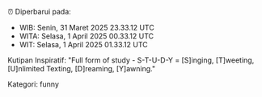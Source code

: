 ⏰ Diperbarui pada:
- WIB: Senin, 31 Maret 2025 23.33.12 UTC
- WITA: Selasa, 1 April 2025 00.33.12 UTC
- WIT: Selasa, 1 April 2025 01.33.12 UTC

Kutipan Inspiratif:
"Full form of study - S-T-U-D-Y = [S]inging, [T]weeting, [U]nlimited Texting, [D]reaming, [Y]awning."


Kategori: funny


